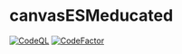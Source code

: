 # canvasESMeducated
[![CodeQL](https://github.com/solaris0051/canvasESMeducated/actions/workflows/codeql.yml/badge.svg)](https://github.com/solaris0051/canvasESMeducated/actions/workflows/codeql.yml)
[![CodeFactor](https://www.codefactor.io/repository/github/solaris0051/canvasesmeducated/badge/main)](https://www.codefactor.io/repository/github/solaris0051/canvasesmeducated/overview/main)
